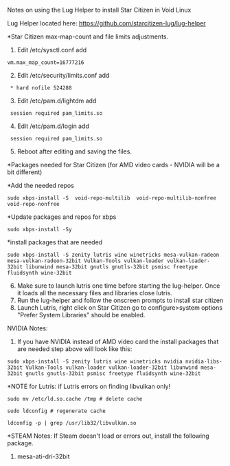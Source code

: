 Notes on using the Lug Helper to install Star Citizen in Void Linux

Lug Helper located here: https://github.com/starcitizen-lug/lug-helper

*Star Citizen max-map-count and file limits adjustments.

1. Edit  /etc/sysctl.conf add 
``` 
vm.max_map_count=16777216
```
2. Edit  /etc/security/limits.conf add
```
 * hard nofile 524288
```
3. Edit /etc/pam.d/lightdm add
```
 session required pam_limits.so
```
4. Edit /etc/pam.d/login add
```
 session required pam_limits.so
```
5. Reboot after editing and saving the files.

*Packages needed for Star Citizen (for AMD video cards - NVIDIA will be a bit different)

*Add the needed repos

```
sudo xbps-install -S  void-repo-multilib  void-repo-multilib-nonfree  void-repo-nonfree
 ```
*Update packages and repos for xbps

```
sudo xbps-install -Sy
```
*install packages that are needed
```
sudo xbps-install -S zenity lutris wine winetricks mesa-vulkan-radeon mesa-vulkan-radeon-32bit Vulkan-Tools vulkan-loader vulkan-loader-32bit libunwind mesa-32bit gnutls gnutls-32bit psmisc freetype fluidsynth wine-32bit
```
6. Make sure to launch lutris one time before starting the lug-helper.  Once it loads all the necessary files and libraries close lutris.
7. Run the lug-helper and follow the onscreen prompts to install star citizen
8. Launch Lutris, right click on Star Citizen go to configure>system options "Prefer System Libraries" should be enabled.

NVIDIA Notes:
1. If you have NVIDIA instead of AMD video card the install packages that are needed step above will look like this:
```
sudo xbps-install -S zenity lutris wine winetricks nvidia nvidia-libs-32bit Vulkan-Tools vulkan-loader vulkan-loader-32bit libunwind mesa-32bit gnutls gnutls-32bit psmisc freetype fluidsynth wine-32bit
```

*NOTE for Lutris: if Lutris errors on finding libvulkan only!
```
sudo mv /etc/ld.so.cache /tmp # delete cache
```

```
sudo ldconfig # regenerate cache
```

```
ldconfig -p | grep /usr/lib32/libvulkan.so
```

*STEAM Notes: If Steam doesn't load or errors out, install the following package.
1. mesa-ati-dri-32bit
